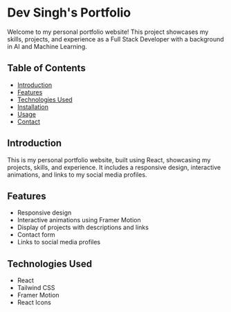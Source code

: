 # Dev Singh's Portfolio

Welcome to my personal portfolio website! This project showcases my skills, projects, and experience as a Full Stack Developer with a background in AI and Machine Learning.

## Table of Contents

- [Introduction](#introduction)
- [Features](#features)
- [Technologies Used](#technologies-used)
- [Installation](#installation)
- [Usage](#usage)
- [Contact](#contact)

## Introduction

This is my personal portfolio website, built using React, showcasing my projects, skills, and experience. It includes a responsive design, interactive animations, and links to my social media profiles.

## Features

- Responsive design
- Interactive animations using Framer Motion
- Display of projects with descriptions and links
- Contact form
- Links to social media profiles

## Technologies Used

- React
- Tailwind CSS
- Framer Motion
- React Icons
